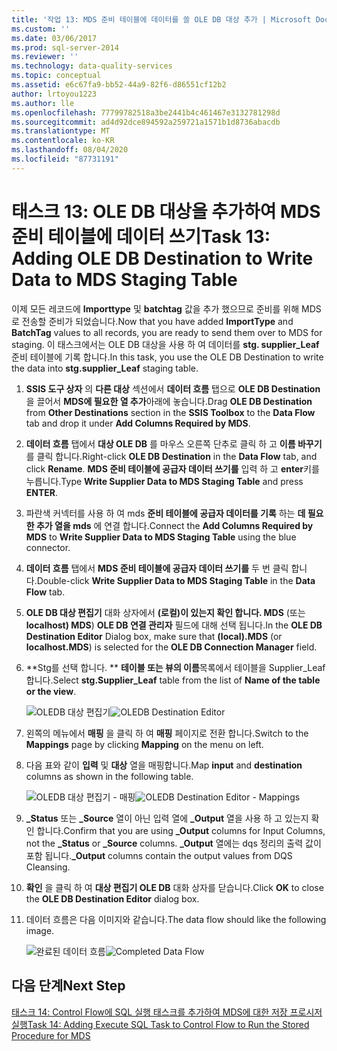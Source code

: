 ```yaml
---
title: '작업 13: MDS 준비 테이블에 데이터를 쓸 OLE DB 대상 추가 | Microsoft Docs'
ms.custom: ''
ms.date: 03/06/2017
ms.prod: sql-server-2014
ms.reviewer: ''
ms.technology: data-quality-services
ms.topic: conceptual
ms.assetid: e6c67fa9-bb52-44a9-82f6-d86551cf12b2
author: lrtoyou1223
ms.author: lle
ms.openlocfilehash: 77799782518a3be2441b4c461467e3132781298d
ms.sourcegitcommit: ad4d92dce894592a259721a1571b1d8736abacdb
ms.translationtype: MT
ms.contentlocale: ko-KR
ms.lasthandoff: 08/04/2020
ms.locfileid: "87731191"
---
```

# <a name="task-13-adding-ole-db-destination-to-write-data-to-mds-staging-table"></a><span data-ttu-id="2e51a-102">태스크 13: OLE DB 대상을 추가하여 MDS 준비 테이블에 데이터 쓰기</span><span class="sxs-lookup"><span data-stu-id="2e51a-102">Task 13: Adding OLE DB Destination to Write Data to MDS Staging Table</span></span>
  <span data-ttu-id="2e51a-103">이제 모든 레코드에 **Importtype** 및 **batchtag** 값을 추가 했으므로 준비를 위해 MDS로 전송할 준비가 되었습니다.</span><span class="sxs-lookup"><span data-stu-id="2e51a-103">Now that you have added **ImportType** and **BatchTag** values to all records, you are ready to send them over to MDS for staging.</span></span> <span data-ttu-id="2e51a-104">이 태스크에서는 OLE DB 대상을 사용 하 여 데이터를 **stg. supplier_Leaf** 준비 테이블에 기록 합니다.</span><span class="sxs-lookup"><span data-stu-id="2e51a-104">In this task, you use the OLE DB Destination to write the data into **stg.supplier_Leaf** staging table.</span></span>  
  
1.  <span data-ttu-id="2e51a-105">**SSIS 도구 상자** 의 **다른 대상** 섹션에서 **데이터 흐름** 탭으로 **OLE DB Destination** 을 끌어서 **MDS에 필요한 열 추가**아래에 놓습니다.</span><span class="sxs-lookup"><span data-stu-id="2e51a-105">Drag **OLE DB Destination** from **Other Destinations** section in the **SSIS Toolbox** to the **Data Flow** tab and drop it under **Add Columns Required by MDS**.</span></span>  
  
2.  <span data-ttu-id="2e51a-106">**데이터 흐름** 탭에서 **대상 OLE DB** 를 마우스 오른쪽 단추로 클릭 하 고 **이름 바꾸기**를 클릭 합니다.</span><span class="sxs-lookup"><span data-stu-id="2e51a-106">Right-click **OLE DB Destination** in the **Data Flow** tab, and click **Rename**.</span></span> <span data-ttu-id="2e51a-107">**MDS 준비 테이블에 공급자 데이터 쓰기를** 입력 하 고 **enter**키를 누릅니다.</span><span class="sxs-lookup"><span data-stu-id="2e51a-107">Type **Write Supplier Data to MDS Staging Table** and press **ENTER**.</span></span>  
  
3.  <span data-ttu-id="2e51a-108">파란색 커넥터를 사용 하 여 mds **준비 테이블에 공급자 데이터를 기록** 하는 **데 필요한 추가 열을 mds** 에 연결 합니다.</span><span class="sxs-lookup"><span data-stu-id="2e51a-108">Connect the **Add Columns Required by MDS** to **Write Supplier Data to MDS Staging Table** using the blue connector.</span></span>  
  
4.  <span data-ttu-id="2e51a-109">**데이터 흐름** 탭에서 **MDS 준비 테이블에 공급자 데이터 쓰기를** 두 번 클릭 합니다.</span><span class="sxs-lookup"><span data-stu-id="2e51a-109">Double-click **Write Supplier Data to MDS Staging Table** in the **Data Flow** tab.</span></span>  
  
5.  <span data-ttu-id="2e51a-110">**OLE DB 대상 편집기** 대화 상자에서 **(로컬)이 있는지 확인 합니다. MDS** (또는 **localhost) MDS**) **OLE DB 연결 관리자** 필드에 대해 선택 됩니다.</span><span class="sxs-lookup"><span data-stu-id="2e51a-110">In the **OLE DB Destination Editor** Dialog box, make sure that **(local).MDS** (or **localhost.MDS**) is selected for the **OLE DB Connection Manager** field.</span></span>  
  
6.  <span data-ttu-id="2e51a-111">\*\*Stg를 선택 합니다. \*\* **테이블 또는 뷰의 이름**목록에서 테이블을 Supplier_Leaf 합니다.</span><span class="sxs-lookup"><span data-stu-id="2e51a-111">Select **stg.Supplier_Leaf** table from the list of **Name of the table or the view**.</span></span>  
  
     <span data-ttu-id="2e51a-112">![OLEDB 대상 편집기](../../2014/tutorials/media/et-addingoledbdestinationtowdtomdsst-01.jpg "OLEDB 대상 편집기")</span><span class="sxs-lookup"><span data-stu-id="2e51a-112">![OLEDB Destination Editor](../../2014/tutorials/media/et-addingoledbdestinationtowdtomdsst-01.jpg "OLEDB Destination Editor")</span></span>  
  
7.  <span data-ttu-id="2e51a-113">왼쪽의 메뉴에서 **매핑** 을 클릭 하 여 **매핑** 페이지로 전환 합니다.</span><span class="sxs-lookup"><span data-stu-id="2e51a-113">Switch to the **Mappings** page by clicking **Mapping** on the menu on left.</span></span>  
  
8.  <span data-ttu-id="2e51a-114">다음 표와 같이 **입력** 및 **대상** 열을 매핑합니다.</span><span class="sxs-lookup"><span data-stu-id="2e51a-114">Map **input** and **destination** columns as shown in the following table.</span></span>  
  
     <span data-ttu-id="2e51a-115">![OLEDB 대상 편집기 - 매핑](../../2014/tutorials/media/et-addingoledbdestinationtowdtomdsst-02.jpg "OLEDB 대상 편집기 - 매핑")</span><span class="sxs-lookup"><span data-stu-id="2e51a-115">![OLEDB Destination Editor - Mappings](../../2014/tutorials/media/et-addingoledbdestinationtowdtomdsst-02.jpg "OLEDB Destination Editor - Mappings")</span></span>  
  
9. <span data-ttu-id="2e51a-116">**_Status** 또는 **_Source** 열이 아닌 입력 열에 **_Output** 열을 사용 하 고 있는지 확인 합니다.</span><span class="sxs-lookup"><span data-stu-id="2e51a-116">Confirm that you are using **_Output** columns for Input Columns, not the **_Status** or **_Source** columns.</span></span> <span data-ttu-id="2e51a-117">**_Output** 열에는 dqs 정리의 출력 값이 포함 됩니다.</span><span class="sxs-lookup"><span data-stu-id="2e51a-117">**_Output** columns contain the output values from DQS Cleansing.</span></span>  
  
10. <span data-ttu-id="2e51a-118">**확인** 을 클릭 하 여 **대상 편집기 OLE DB** 대화 상자를 닫습니다.</span><span class="sxs-lookup"><span data-stu-id="2e51a-118">Click **OK** to close the **OLE DB Destination Editor** dialog box.</span></span>  
  
11. <span data-ttu-id="2e51a-119">데이터 흐름은 다음 이미지와 같습니다.</span><span class="sxs-lookup"><span data-stu-id="2e51a-119">The data flow should like the following image.</span></span>  
  
     <span data-ttu-id="2e51a-120">![완료된 데이터 흐름](../../2014/tutorials/media/et-addingoledbdestinationtowdtomdsst-03.jpg "완료된 데이터 흐름")</span><span class="sxs-lookup"><span data-stu-id="2e51a-120">![Completed Data Flow](../../2014/tutorials/media/et-addingoledbdestinationtowdtomdsst-03.jpg "Completed Data Flow")</span></span>  
  
## <a name="next-step"></a><span data-ttu-id="2e51a-121">다음 단계</span><span class="sxs-lookup"><span data-stu-id="2e51a-121">Next Step</span></span>  
 [<span data-ttu-id="2e51a-122">태스크 14: Control Flow에 SQL 실행 태스크를 추가하여 MDS에 대한 저장 프로시저 실행</span><span class="sxs-lookup"><span data-stu-id="2e51a-122">Task 14: Adding Execute SQL Task to Control Flow to Run the Stored Procedure for MDS</span></span>](../../2014/tutorials/task-14-add-execute-to-control-flow-run-mds-stored-procedure.md)  
  
  
